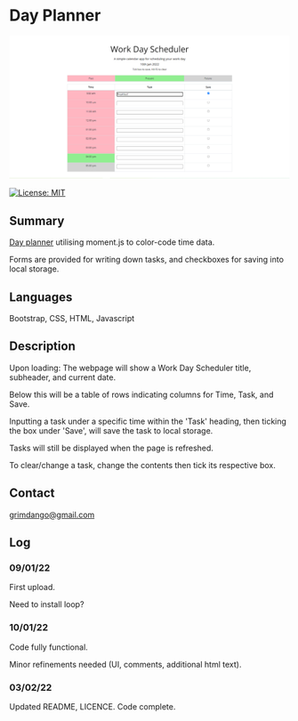 # Day Planner

![](Assets/pic.jpg)

[![License: MIT](https://img.shields.io/badge/License-MIT-yellow.svg)](https://opensource.org/licenses/MIT)

## Summary

[Day planner](https://github.com/Mabsky05/day_planner) utilising moment.js to color-code time data.

Forms are provided for writing down tasks, and checkboxes for saving into local storage.

## Languages

Bootstrap, CSS, HTML, Javascript

## Description

Upon loading: The webpage will show a Work Day Scheduler title, subheader, and current date. 

Below this will be a table of rows indicating columns for Time, Task, and Save.

Inputting a task under a specific time within the 'Task' heading, then ticking the box under 'Save', will save the task
to local storage. 

Tasks will still be displayed when the page is refreshed. 

To clear/change a task, change the contents then tick its respective box. 

## Contact
grimdango@gmail.com

## Log

### 09/01/22
First upload.

Need to install loop?

### 10/01/22
Code fully functional.

Minor refinements needed (UI, comments, additional html text).

### 03/02/22
Updated README, LICENCE.
Code complete.
